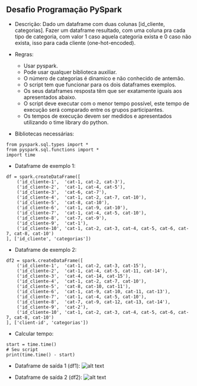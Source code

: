 ## Desafio Programação PySpark

- Descrição:
    Dado um dataframe com duas colunas [id_cliente, categorias]. Fazer um dataframe resultado, com uma coluna pra cada tipo de categoria, com valor 1 caso aquela categoria exista e 0 caso não exista, isso para cada cliente (one-hot-encoded).

- Regras:
    - Usar pyspark.
    - Pode usar qualquer biblioteca auxiliar.
    - O número de categorias é dinamico e não conhecido de antemão.
    - O script tem que funcionar para os dois dataframes exemplos.
    - Os seus dataframes resposta têm que ser exatamente iguais aos apresentados abaixo.
    - O script deve executar com o menor tempo possível, este tempo de execução será comparado entre os grupos participantes. 
    - Os tempos de execução devem ser medidos e apresentados utilizando o time library do python.

- Bibliotecas necessárias:
```
from pyspark.sql.types import *
from pyspark.sql.functions import *
import time
```

- Dataframe de exemplo 1:
```
df = spark.createDataFrame([
    ('id_cliente-1',  'cat-1, cat-2, cat-3'),
    ('id_cliente-2',  'cat-1, cat-4, cat-5'),
    ('id_cliente-3',  'cat-6, cat-7'),
    ('id_cliente-4',  'cat-1, cat-2, cat-7, cat-10'),
    ('id_cliente-5',  'cat-8, cat-10'),
    ('id_cliente-6',  'cat-1, cat-9, cat-10'),
    ('id_cliente-7',  'cat-1, cat-4, cat-5, cat-10'),
    ('id_cliente-8',  'cat-7, cat-9'),
    ('id_cliente-9',  'cat-1'),
    ('id_cliente-10', 'cat-1, cat-2, cat-3, cat-4, cat-5, cat-6, cat-7, cat-8, cat-10')
], ['id_cliente', 'categorias'])
```

- Dataframe de exemplo 2:
```
df2 = spark.createDataFrame([
    ('id_cliente-1',  'cat-1, cat-2, cat-3, cat-15'),
    ('id_cliente-2',  'cat-1, cat-4, cat-5, cat-11, cat-14'),
    ('id_cliente-3',  'cat-4, cat-14, cat-15'),
    ('id_cliente-4',  'cat-1, cat-2, cat-7, cat-10'),
    ('id_cliente-5',  'cat-8, cat-10, cat-11'),
    ('id_cliente-6',  'cat-1, cat-9, cat-10, cat-11, cat-13'),
    ('id_cliente-7',  'cat-1, cat-4, cat-5, cat-10'),
    ('id_cliente-8',  'cat-7, cat-9, cat-12, cat-13, cat-14'),
    ('id_cliente-9',  'cat-2'),
    ('id_cliente-10', 'cat-1, cat-2, cat-3, cat-4, cat-5, cat-6, cat-7, cat-8, cat-10')
], ['client-id', 'categorias'])
```

- Calcular tempo:
```
start = time.time()
# Seu script
print(time.time() - start)
```

- Dataframe de saída 1 (df1):
![alt text](https://github.com/schmidt-samuel/fia_batalha_de_dados1/blob/master/desafio_programacao/dataframe_output1.png)

- Dataframe de saída 2 (df2):
![alt text](https://github.com/schmidt-samuel/fia_batalha_de_dados1/blob/master/desafio_programacao/dataframe_output2.png)

